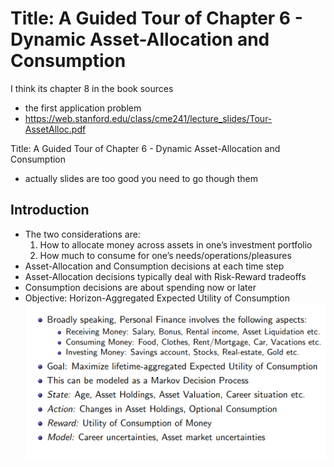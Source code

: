 # Title: A Guided Tour of Chapter 6 - Dynamic Asset-Allocation and Consumption

I think its chapter 8 in the book
sources
* the first application  problem
* https://web.stanford.edu/class/cme241/lecture_slides/Tour-AssetAlloc.pdf


Title: A Guided Tour of Chapter 6 - Dynamic Asset-Allocation and Consumption
* actually slides are too good you need to go though them


## Introduction

* The two considerations are:
    1. How to allocate money across assets in one’s investment portfolio
    1. How much to consume for one’s needs/operations/pleasures
* Asset-Allocation and Consumption decisions at each time step
* Asset-Allocation decisions typically deal with Risk-Reward tradeoffs
* Consumption decisions are about spending now or later
* Objective: Horizon-Aggregated Expected Utility of Consumption 
![](./assets/ch6_p1.png)


